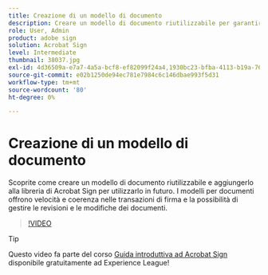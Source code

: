 ```yaml
---
title: Creazione di un modello di documento
description: Creare un modello di documento riutilizzabile per garantire velocità e coerenza
role: User, Admin
product: adobe sign
solution: Acrobat Sign
level: Intermediate
thumbnail: 38037.jpg
exl-id: 4d36509a-e7a7-4a5a-bcf8-ef82099f24a4,1930bc23-bfba-4113-b19a-76634667bda3
source-git-commit: e02b1250de94ec781e7984c6c146dbae993f5d31
workflow-type: tm+mt
source-wordcount: '80'
ht-degree: 0%

---
```


# Creazione di un modello di documento

Scoprite come creare un modello di documento riutilizzabile e aggiungerlo alla libreria di Acrobat Sign per utilizzarlo in futuro. I modelli per documenti offrono velocità e coerenza nelle transazioni di firma e la possibilità di gestire le revisioni e le modifiche dei documenti.

>[!VIDEO](https://video.tv.adobe.com/v/38037?hidetitle=true)

>[!TIP]
>
>Questo video fa parte del corso [Guida introduttiva ad Acrobat Sign](https://experienceleague.adobe.com/?recommended=Sign-U-1-2020.1) disponibile gratuitamente ad Experience League!
